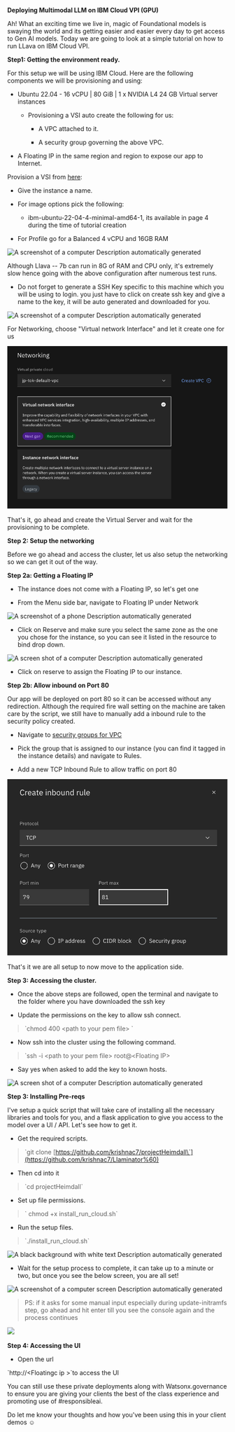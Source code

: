 **Deploying Multimodal LLM on IBM Cloud VPI (GPU)**

Ah! What an exciting time we live in, magic of Foundational models is
swaying the world and its getting easier and easier every day to get
access to Gen AI models. Today we are going to look at a simple tutorial
on how to run LLava on IBM Cloud VPI.

**Step1: Getting the environment ready.**

For this setup we will be using IBM Cloud. Here are the following
components we will be provisioning and using:

-   Ubuntu 22.04 - 16 vCPU \| 80 GiB \| 1 x NVIDIA L4 24 GB Virtual
    server instances

    -   Provisioning a VSI auto create the following for us:

        -   A VPC attached to it.

        -   A security group governing the above VPC.

-   A Floating IP in the same region and region to expose our app to
    Internet.

Provision a VSI from [here](https://cloud.ibm.com/vpc-ext/provision/vs):

-   Give the instance a name.

-   For image options pick the following:

    -   ibm-ubuntu-22-04-4-minimal-amd64-1, its available in page 4
        during the time of tutorial creation

-   For Profile go for a Balanced 4 vCPU and 16GB RAM

![A screenshot of a computer Description automatically
generated](media/gpu.png)

Although Llava -- 7b can run in 8G of RAM and CPU only, it's extremely
slow hence going with the above configuration after numerous test runs.

-   Do not forget to generate a SSH Key specific to this machine which
    you will be using to login. you just have to click on create ssh key
    and give a name to the key, it will be auto generated and downloaded
    for you.

![A screenshot of a computer Description automatically
generated](media/heimdall_ssh_key.png)

For Networking, choose "Virtual network Interface" and let it create one
for us

![](media/vpc.png)

That's it, go ahead and create the Virtual Server and wait for the
provisioning to be complete.

**Step 2: Setup the networking**

Before we go ahead and access the cluster, let us also setup the
networking so we can get it out of the way.

**Step 2a: Getting a Floating IP**

-   The instance does not come with a Floating IP, so let's get one

-   From the Menu side bar, navigate to Floating IP under Network

![A screenshot of a phone Description automatically
generated](media/fip.png)

-   Click on Reserve and make sure you select the same zone as the one
    you chose for the instance, so you can see it listed in the resource
    to bind drop down.

![A screen shot of a computer Description automatically
generated](media/heimdall_fip.png)

-   Click on reserve to assign the Floating IP to our instance.

**Step 2b: Allow inbound on Port 80**

Our app will be deployed on port 80 so it can be accessed without any
redirection. Although the required fire wall setting on the machine are
taken care by the script, we still have to manually add a inbound rule
to the security policy created.

-   Navigate to [security groups for
    VPC](https://cloud.ibm.com/vpc-ext/network/securityGroups)

-   Pick the group that is assigned to our instance (you can find it
    tagged in the instance details) and navigate to Rules.

-   Add a new TCP Inbound Rule to allow traffic on port 80

![](media/inbound_rule.png)

That's it we are all setup to now move to the application side.

**Step 3: Accessing the cluster.**

-   Once the above steps are followed, open the terminal and navigate to
    the folder where you have downloaded the ssh key

-   Update the permissions on the key to allow ssh connect.

> \`chmod 400 \<path to your pem file\> \`

-   Now ssh into the cluster using the following command.

> \`ssh -i \<path to your pem file\> root@\<Floating IP\>

-   Say yes when asked to add the key to known hosts.

![A screen shot of a computer Description automatically
generated](media/ssh_into.png)

**Step 3: Installing Pre-reqs**

I've setup a quick script that will take care of installing all the
necessary libraries and tools for you, and a flask application to give
you access to the model over a UI / API. Let's see how to get it.

-   Get the required scripts.

> \`git clone
> [https://github.com/krishnac7/projectHeimdall\`](https://github.com/krishnac7/Llaminator%60)

-   Then cd into it

> \`cd projectHeimdall\`

-   Set up file permissions.

> \` chmod +x install_run_cloud.sh\`

-   Run the setup files.

> \`./install_run_cloud.sh\`

![A black background with white text Description automatically
generated](media/heimdall_run.png)

-   Wait for the setup process to complete, it can take up to a minute
    or two, but once you see the below screen, you are all set!

![A screenshot of a computer screen Description automatically
generated](media/heimdall_up.png)

> PS: if it asks for some manual input especially during
> update-initramfs step, go ahead and hit enter till you see the console
> again and the process continues

![](media/heimdall_demo.gif)

**Step 4: Accessing the UI**

-   Open the url

\`http://\<Floatingc ip \>\`to access the UI

You can still use these private deployments along with
Watsonx.governance to ensure you are giving your clients the best of the
class experience and promoting use of #responsibleai.

Do let me know your thoughts and how you've been using this in your
client demos ☺

